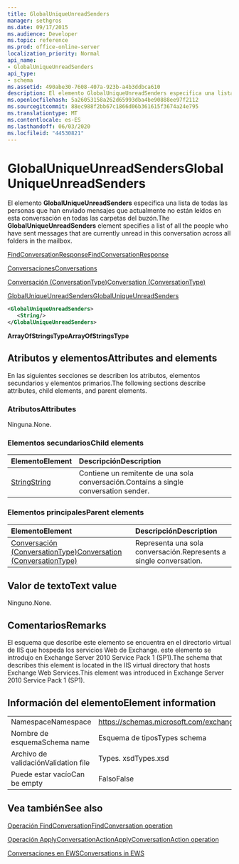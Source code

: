 ```yaml
---
title: GlobalUniqueUnreadSenders
manager: sethgros
ms.date: 09/17/2015
ms.audience: Developer
ms.topic: reference
ms.prod: office-online-server
localization_priority: Normal
api_name:
- GlobalUniqueUnreadSenders
api_type:
- schema
ms.assetid: 490abe30-7608-407a-923b-a4b3ddbca610
description: El elemento GlobalUniqueUnreadSenders especifica una lista de todas las personas que han enviado mensajes que actualmente no están leídos en esta conversación en todas las carpetas del buzón.
ms.openlocfilehash: 5a26053158a262d65993dba4be90888ee97f2112
ms.sourcegitcommit: 88ec988f2bb67c1866d06b361615f3674a24e795
ms.translationtype: MT
ms.contentlocale: es-ES
ms.lasthandoff: 06/03/2020
ms.locfileid: "44530821"
---
```

# <a name="globaluniqueunreadsenders"></a><span data-ttu-id="d23fc-103">GlobalUniqueUnreadSenders</span><span class="sxs-lookup"><span data-stu-id="d23fc-103">GlobalUniqueUnreadSenders</span></span>

<span data-ttu-id="d23fc-104">El elemento **GlobalUniqueUnreadSenders** especifica una lista de todas las personas que han enviado mensajes que actualmente no están leídos en esta conversación en todas las carpetas del buzón.</span><span class="sxs-lookup"><span data-stu-id="d23fc-104">The **GlobalUniqueUnreadSenders** element specifies a list of all the people who have sent messages that are currently unread in this conversation across all folders in the mailbox.</span></span> 
  
[<span data-ttu-id="d23fc-105">FindConversationResponse</span><span class="sxs-lookup"><span data-stu-id="d23fc-105">FindConversationResponse</span></span>](findconversationresponse.md)
  
[<span data-ttu-id="d23fc-106">Conversaciones</span><span class="sxs-lookup"><span data-stu-id="d23fc-106">Conversations</span></span>](conversations-ex15websvcsotherref.md)
  
[<span data-ttu-id="d23fc-107">Conversación (ConversationType)</span><span class="sxs-lookup"><span data-stu-id="d23fc-107">Conversation (ConversationType)</span></span>](conversation-conversationtype.md)
  
[<span data-ttu-id="d23fc-108">GlobalUniqueUnreadSenders</span><span class="sxs-lookup"><span data-stu-id="d23fc-108">GlobalUniqueUnreadSenders</span></span>](globaluniqueunreadsenders.md)
  
```XML
<GlobalUniqueUnreadSenders>
   <String/>
</GlobalUniqueUnreadSenders>
```

 <span data-ttu-id="d23fc-109">**ArrayOfStringsType**</span><span class="sxs-lookup"><span data-stu-id="d23fc-109">**ArrayOfStringsType**</span></span>
## <a name="attributes-and-elements"></a><span data-ttu-id="d23fc-110">Atributos y elementos</span><span class="sxs-lookup"><span data-stu-id="d23fc-110">Attributes and elements</span></span>

<span data-ttu-id="d23fc-111">En las siguientes secciones se describen los atributos, elementos secundarios y elementos primarios.</span><span class="sxs-lookup"><span data-stu-id="d23fc-111">The following sections describe attributes, child elements, and parent elements.</span></span>
  
### <a name="attributes"></a><span data-ttu-id="d23fc-112">Atributos</span><span class="sxs-lookup"><span data-stu-id="d23fc-112">Attributes</span></span>

<span data-ttu-id="d23fc-113">Ninguna.</span><span class="sxs-lookup"><span data-stu-id="d23fc-113">None.</span></span>
  
### <a name="child-elements"></a><span data-ttu-id="d23fc-114">Elementos secundarios</span><span class="sxs-lookup"><span data-stu-id="d23fc-114">Child elements</span></span>

|<span data-ttu-id="d23fc-115">**Elemento**</span><span class="sxs-lookup"><span data-stu-id="d23fc-115">**Element**</span></span>|<span data-ttu-id="d23fc-116">**Descripción**</span><span class="sxs-lookup"><span data-stu-id="d23fc-116">**Description**</span></span>|
|:-----|:-----|
|[<span data-ttu-id="d23fc-117">String</span><span class="sxs-lookup"><span data-stu-id="d23fc-117">String</span></span>](string.md) <br/> |<span data-ttu-id="d23fc-118">Contiene un remitente de una sola conversación.</span><span class="sxs-lookup"><span data-stu-id="d23fc-118">Contains a single conversation sender.</span></span>  <br/> |
   
### <a name="parent-elements"></a><span data-ttu-id="d23fc-119">Elementos principales</span><span class="sxs-lookup"><span data-stu-id="d23fc-119">Parent elements</span></span>

|<span data-ttu-id="d23fc-120">**Elemento**</span><span class="sxs-lookup"><span data-stu-id="d23fc-120">**Element**</span></span>|<span data-ttu-id="d23fc-121">**Descripción**</span><span class="sxs-lookup"><span data-stu-id="d23fc-121">**Description**</span></span>|
|:-----|:-----|
|[<span data-ttu-id="d23fc-122">Conversación (ConversationType)</span><span class="sxs-lookup"><span data-stu-id="d23fc-122">Conversation (ConversationType)</span></span>](conversation-conversationtype.md) <br/> |<span data-ttu-id="d23fc-123">Representa una sola conversación.</span><span class="sxs-lookup"><span data-stu-id="d23fc-123">Represents a single conversation.</span></span>  <br/> |
   
## <a name="text-value"></a><span data-ttu-id="d23fc-124">Valor de texto</span><span class="sxs-lookup"><span data-stu-id="d23fc-124">Text value</span></span>

<span data-ttu-id="d23fc-125">Ninguno.</span><span class="sxs-lookup"><span data-stu-id="d23fc-125">None.</span></span>
  
## <a name="remarks"></a><span data-ttu-id="d23fc-126">Comentarios</span><span class="sxs-lookup"><span data-stu-id="d23fc-126">Remarks</span></span>

<span data-ttu-id="d23fc-127">El esquema que describe este elemento se encuentra en el directorio virtual de IIS que hospeda los servicios Web de Exchange. este elemento se introdujo en Exchange Server 2010 Service Pack 1 (SP1).</span><span class="sxs-lookup"><span data-stu-id="d23fc-127">The schema that describes this element is located in the IIS virtual directory that hosts Exchange Web Services.This element was introduced in Exchange Server 2010 Service Pack 1 (SP1).</span></span>
  
## <a name="element-information"></a><span data-ttu-id="d23fc-128">Información del elemento</span><span class="sxs-lookup"><span data-stu-id="d23fc-128">Element information</span></span>

|||
|:-----|:-----|
|<span data-ttu-id="d23fc-129">Namespace</span><span class="sxs-lookup"><span data-stu-id="d23fc-129">Namespace</span></span>  <br/> |https://schemas.microsoft.com/exchange/services/2006/types  <br/> |
|<span data-ttu-id="d23fc-130">Nombre de esquema</span><span class="sxs-lookup"><span data-stu-id="d23fc-130">Schema name</span></span>  <br/> |<span data-ttu-id="d23fc-131">Esquema de tipos</span><span class="sxs-lookup"><span data-stu-id="d23fc-131">Types schema</span></span>  <br/> |
|<span data-ttu-id="d23fc-132">Archivo de validación</span><span class="sxs-lookup"><span data-stu-id="d23fc-132">Validation file</span></span>  <br/> |<span data-ttu-id="d23fc-133">Types. xsd</span><span class="sxs-lookup"><span data-stu-id="d23fc-133">Types.xsd</span></span>  <br/> |
|<span data-ttu-id="d23fc-134">Puede estar vacío</span><span class="sxs-lookup"><span data-stu-id="d23fc-134">Can be empty</span></span>  <br/> |<span data-ttu-id="d23fc-135">Falso</span><span class="sxs-lookup"><span data-stu-id="d23fc-135">False</span></span>  <br/> |
   
## <a name="see-also"></a><span data-ttu-id="d23fc-136">Vea también</span><span class="sxs-lookup"><span data-stu-id="d23fc-136">See also</span></span>



[<span data-ttu-id="d23fc-137">Operación FindConversation</span><span class="sxs-lookup"><span data-stu-id="d23fc-137">FindConversation operation</span></span>](findconversation-operation.md)
  
[<span data-ttu-id="d23fc-138">Operación ApplyConversationAction</span><span class="sxs-lookup"><span data-stu-id="d23fc-138">ApplyConversationAction operation</span></span>](applyconversationaction-operation.md)


[<span data-ttu-id="d23fc-139">Conversaciones en EWS</span><span class="sxs-lookup"><span data-stu-id="d23fc-139">Conversations in EWS</span></span>](https://msdn.microsoft.com/library/91e64629-db6c-4c94-9dcb-d386232e8467%28Office.15%29.aspx)

